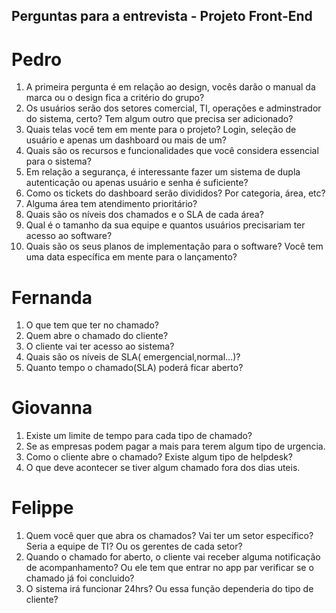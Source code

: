 ## Perguntas para a entrevista - Projeto Front-End

# Pedro
1. A primeira pergunta é em relação ao design, vocês darão o manual da marca ou o design fica a critério do grupo?
2. Os usuários serão dos setores comercial, TI, operações e adminstrador do sistema, certo? Tem algum outro que precisa ser adicionado?
3. Quais telas você tem em mente para o projeto? Login, seleção de usuário e apenas um dashboard ou mais de um?
4. Quais são os recursos e funcionalidades que você considera essencial para o sistema?
5. Em relação a segurança, é interessante fazer um sistema de dupla autenticação ou apenas usuário e senha é suficiente?
6. Como os tickets do dashboard serão divididos? Por categoria, área, etc?
7. Alguma área tem atendimento prioritário?
8. Quais são os níveis dos chamados e o SLA de cada área?
9. Qual é o tamanho da sua equipe e quantos usuários precisariam ter acesso ao software?
10. Quais são os seus planos de implementação para o software? Você tem uma data específica em mente para o lançamento?

# Fernanda
1. O que tem que ter no chamado? 
2. Quem abre o chamado do cliente? 
3. O cliente vai ter acesso ao sistema? 
4. Quais são os níveis de SLA( emergencial,normal...)? 
5. Quanto tempo o chamado(SLA) poderá ficar aberto?

# Giovanna
1. Existe um limite de tempo para cada tipo de chamado?
2. Se as empresas podem pagar a mais para terem algum tipo de urgencia.
3. Como o cliente abre o chamado? Existe algum tipo de helpdesk?
4. O que deve acontecer se tiver algum chamado fora dos dias uteis.

# Felippe
1. Quem você quer que abra os chamados? Vai ter um setor específico? Seria a equipe de TI? Ou os gerentes de cada setor?
2. Quando o chamado for aberto, o cliente vai receber alguma notificação de acompanhamento? Ou ele tem que entrar no app par verificar se o chamado já foi concluido?
3. O sistema irá funcionar 24hrs? Ou essa função dependeria do tipo de cliente?
